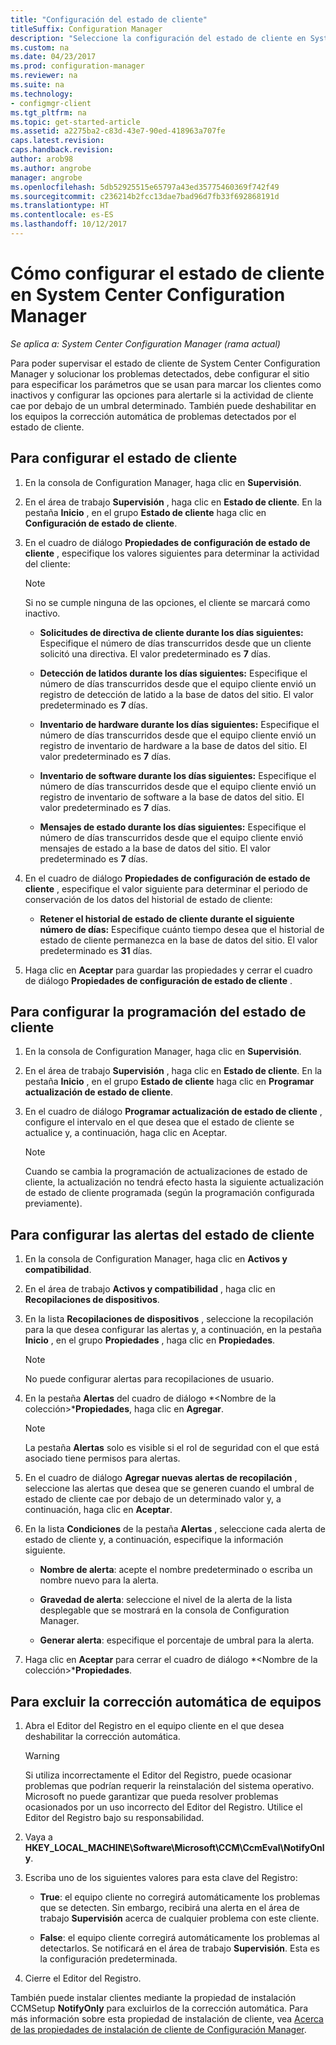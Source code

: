 ```yaml
---
title: "Configuración del estado de cliente"
titleSuffix: Configuration Manager
description: "Seleccione la configuración del estado de cliente en System Center Configuration Manager."
ms.custom: na
ms.date: 04/23/2017
ms.prod: configuration-manager
ms.reviewer: na
ms.suite: na
ms.technology:
- configmgr-client
ms.tgt_pltfrm: na
ms.topic: get-started-article
ms.assetid: a2275ba2-c83d-43e7-90ed-418963a707fe
caps.latest.revision: 
caps.handback.revision: 
author: arob98
ms.author: angrobe
manager: angrobe
ms.openlocfilehash: 5db52925515e65797a43ed35775460369f742f49
ms.sourcegitcommit: c236214b2fcc13dae7bad96d7fb33f692868191d
ms.translationtype: HT
ms.contentlocale: es-ES
ms.lasthandoff: 10/12/2017
---
```

# <a name="how-to-configure-client-status-in-system-center-configuration-manager"></a>Cómo configurar el estado de cliente en System Center Configuration Manager

*Se aplica a: System Center Configuration Manager (rama actual)*

Para poder supervisar el estado de cliente de System Center Configuration Manager y solucionar los problemas detectados, debe configurar el sitio para especificar los parámetros que se usan para marcar los clientes como inactivos y configurar las opciones para alertarle si la actividad de cliente cae por debajo de un umbral determinado. También puede deshabilitar en los equipos la corrección automática de problemas detectados por el estado de cliente.  

##  <a name="BKMK_1"></a> Para configurar el estado de cliente  

1.  En la consola de Configuration Manager, haga clic en **Supervisión**.  

2.  En el área de trabajo **Supervisión** , haga clic en **Estado de cliente**. En la pestaña **Inicio** , en el grupo **Estado de cliente** haga clic en **Configuración de estado de cliente**.  

3.  En el cuadro de diálogo **Propiedades de configuración de estado de cliente** , especifique los valores siguientes para determinar la actividad del cliente:  

    > [!NOTE]  
    >  Si no se cumple ninguna de las opciones, el cliente se marcará como inactivo.  

    -   **Solicitudes de directiva de cliente durante los días siguientes:** Especifique el número de días transcurridos desde que un cliente solicitó una directiva. El valor predeterminado es **7** días.  

    -   **Detección de latidos durante los días siguientes:** Especifique el número de días transcurridos desde que el equipo cliente envió un registro de detección de latido a la base de datos del sitio. El valor predeterminado es **7** días.  

    -   **Inventario de hardware durante los días siguientes:** Especifique el número de días transcurridos desde que el equipo cliente envió un registro de inventario de hardware a la base de datos del sitio. El valor predeterminado es **7** días.  

    -   **Inventario de software durante los días siguientes:** Especifique el número de días transcurridos desde que el equipo cliente envió un registro de inventario de software a la base de datos del sitio. El valor predeterminado es **7** días.  

    -   **Mensajes de estado durante los días siguientes:** Especifique el número de días transcurridos desde que el equipo cliente envió mensajes de estado a la base de datos del sitio. El valor predeterminado es **7** días.  

4.  En el cuadro de diálogo **Propiedades de configuración de estado de cliente** , especifique el valor siguiente para determinar el periodo de conservación de los datos del historial de estado de cliente:  

    -   **Retener el historial de estado de cliente durante el siguiente número de días:** Especifique cuánto tiempo desea que el historial de estado de cliente permanezca en la base de datos del sitio. El valor predeterminado es **31** días.  

5.  Haga clic en **Aceptar** para guardar las propiedades y cerrar el cuadro de diálogo **Propiedades de configuración de estado de cliente** .  

##  <a name="BKMK_Schedule"></a> Para configurar la programación del estado de cliente  

1.  En la consola de Configuration Manager, haga clic en **Supervisión**.  

2.  En el área de trabajo **Supervisión** , haga clic en **Estado de cliente**. En la pestaña **Inicio** , en el grupo **Estado de cliente** haga clic en **Programar actualización de estado de cliente**.  

3.  En el cuadro de diálogo **Programar actualización de estado de cliente** , configure el intervalo en el que desea que el estado de cliente se actualice y, a continuación, haga clic en Aceptar.  

    > [!NOTE]  
    >  Cuando se cambia la programación de actualizaciones de estado de cliente, la actualización no tendrá efecto hasta la siguiente actualización de estado de cliente programada (según la programación configurada previamente).  

##  <a name="BKMK_2"></a> Para configurar las alertas del estado de cliente  

1.  En la consola de Configuration Manager, haga clic en **Activos y compatibilidad**.  

2.  En el área de trabajo **Activos y compatibilidad** , haga clic en **Recopilaciones de dispositivos**.  

3.  En la lista **Recopilaciones de dispositivos** , seleccione la recopilación para la que desea configurar las alertas y, a continuación, en la pestaña **Inicio** , en el grupo **Propiedades** , haga clic en **Propiedades**.  

    > [!NOTE]  
    >  No puede configurar alertas para recopilaciones de usuario.  

4.  En la pestaña **Alertas** del cuadro de diálogo *&lt;Nombre de la colección\>***Propiedades**, haga clic en **Agregar**.  

    > [!NOTE]  
    >  La pestaña **Alertas** solo es visible si el rol de seguridad con el que está asociado tiene permisos para alertas.  

5.  En el cuadro de diálogo **Agregar nuevas alertas de recopilación** , seleccione las alertas que desea que se generen cuando el umbral de estado de cliente cae por debajo de un determinado valor y, a continuación, haga clic en **Aceptar**.  

6.  En la lista **Condiciones** de la pestaña **Alertas** , seleccione cada alerta de estado de cliente y, a continuación, especifique la información siguiente.  

    -   **Nombre de alerta**: acepte el nombre predeterminado o escriba un nombre nuevo para la alerta.  

    -   **Gravedad de alerta**: seleccione el nivel de la alerta de la lista desplegable que se mostrará en la consola de Configuration Manager.  

    -   **Generar alerta**: especifique el porcentaje de umbral para la alerta.  

7.  Haga clic en **Aceptar** para cerrar el cuadro de diálogo *&lt;Nombre de la colección\>***Propiedades**.  

##  <a name="BKMK_3"></a> Para excluir la corrección automática de equipos  

1.  Abra el Editor del Registro en el equipo cliente en el que desea deshabilitar la corrección automática.  

    > [!WARNING]  
    >  Si utiliza incorrectamente el Editor del Registro, puede ocasionar problemas que podrían requerir la reinstalación del sistema operativo. Microsoft no puede garantizar que pueda resolver problemas ocasionados por un uso incorrecto del Editor del Registro. Utilice el Editor del Registro bajo su responsabilidad.  

2.  Vaya a **HKEY_LOCAL_MACHINE\Software\Microsoft\CCM\CcmEval\NotifyOnly**.  

3.  Escriba uno de los siguientes valores para esta clave del Registro:  

    -   **True**: el equipo cliente no corregirá automáticamente los problemas que se detecten. Sin embargo, recibirá una alerta en el área de trabajo **Supervisión** acerca de cualquier problema con este cliente.  

    -   **False**: el equipo cliente corregirá automáticamente los problemas al detectarlos. Se notificará en el área de trabajo **Supervisión**. Esta es la configuración predeterminada.  

4.  Cierre el Editor del Registro.  

 También puede instalar clientes mediante la propiedad de instalación CCMSetup **NotifyOnly** para excluirlos de la corrección automática. Para más información sobre esta propiedad de instalación de cliente, vea [Acerca de las propiedades de instalación de cliente de Configuración Manager](../../../core/clients/deploy/about-client-installation-properties.md).  
